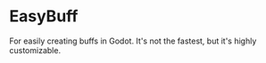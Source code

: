 # EasyBuff

For easily creating buffs in Godot.
It's not the fastest, but it's highly customizable.
